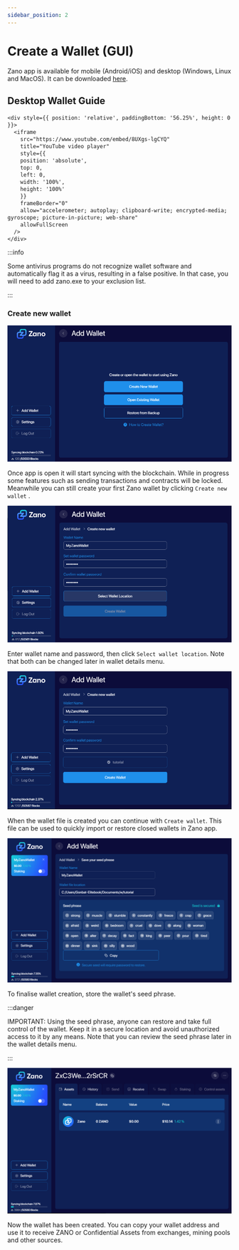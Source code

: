 ```yaml
---
sidebar_position: 2
---
```


# Create a Wallet (GUI)

Zano app is available for mobile (Android/iOS) and desktop (Windows, Linux and MacOS). It can be downloaded [here](https://zano.org/downloads).

## Desktop Wallet Guide

```mdx-code-block
<div style={{ position: 'relative', paddingBottom: '56.25%', height: 0 }}>
  <iframe
    src="https://www.youtube.com/embed/8UXgs-lgCYQ"
    title="YouTube video player"
    style={{ 
    position: 'absolute', 
    top: 0, 
    left: 0, 
    width: '100%', 
    height: '100%' 
    }}
    frameBorder="0"
    allow="accelerometer; autoplay; clipboard-write; encrypted-media; gyroscope; picture-in-picture; web-share"
    allowFullScreen
  />
</div>
```

:::info

Some antivirus programs do not recognize wallet software and automatically flag it as a virus, resulting in a false positive. In that case, you will need to add zano.exe to your exclusion list.

:::

### Create new wallet

![alt createwallet-1](/img/use/gui-wallet/create.png "create-wallet-1")

Once app is open it will start syncing with the blockchain. While in progress some features such as sending transactions and contracts will be locked. Meanwhile you can still create your first Zano wallet by clicking `Create new wallet` .

![alt createwallet-2](/img/use/gui-wallet/create2.png "create-wallet-2")

Enter wallet name and password, then click `Select wallet location`. Note that both can be changed later in wallet details menu.

![alt createwallet-3](/img/use/gui-wallet/create3.png "create-wallet-3")

When the wallet file is created you can continue with `Create wallet`. This file can be used to quickly import or restore closed wallets in Zano app.

![alt createwallet-4](/img/use/gui-wallet/seedphrase.png "create-wallet-4")

To finalise wallet creation, store the wallet's seed phrase.

:::danger

IMPORTANT: Using the seed phrase, anyone can restore and take full control of the wallet. Keep it in a secure location and avoid unauthorized access to it by any means. Note that you can review the seed phrase later in the wallet details menu.

:::

![alt createwallet-5](/img/use/gui-wallet/wallet.png "create-wallet-5")

Now the wallet has been created. You can copy your wallet address and use it to receive ZANO or Confidential Assets from exchanges, mining pools and other sources.
